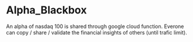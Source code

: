 # Alpha_Blackbox
An alpha of nasdaq 100 is shared through google cloud function. Everone can copy / share / validate the financial insights of others (until trafic limit).
